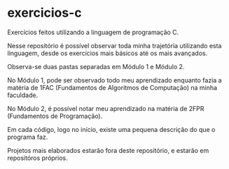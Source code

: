# exercicios-c

Exercícios feitos utilizando a linguagem de programação C. 

Nesse repositório é possível observar toda minha trajetória utilizando esta linguagem, desde os exercícios mais básicos até os mais avançados.

Observa-se duas pastas separadas em Módulo 1 e Módulo 2.

No Módulo 1, pode ser observado todo meu aprendizado enquanto fazia a matéria de 1FAC (Fundamentos de Algoritmos de Computação) na minha faculdade.

No Módulo 2, é possível notar meu aprendizado na matéria de 2FPR (Fundamentos de Programação).

Em cada código, logo no início, existe uma pequena descrição do que o programa faz.

Projetos mais elaborados estarão fora deste repositório, e estarão em repositóros próprios.
